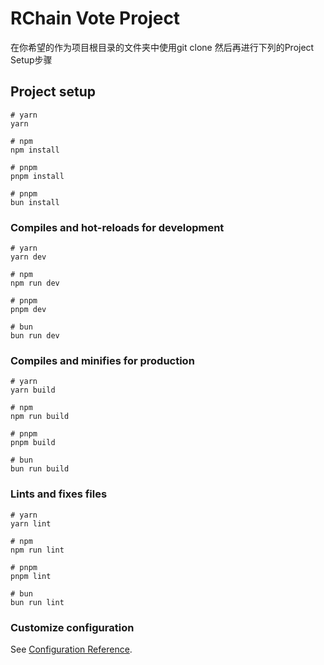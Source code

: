 # RChain Vote Project

在你希望的作为项目根目录的文件夹中使用git clone
然后再进行下列的Project Setup步骤

## Project setup

```
# yarn
yarn

# npm
npm install

# pnpm
pnpm install

# pnpm
bun install
```

### Compiles and hot-reloads for development

```
# yarn
yarn dev

# npm
npm run dev

# pnpm
pnpm dev

# bun
bun run dev
```

### Compiles and minifies for production

```
# yarn
yarn build

# npm
npm run build

# pnpm
pnpm build

# bun
bun run build
```

### Lints and fixes files

```
# yarn
yarn lint

# npm
npm run lint

# pnpm
pnpm lint

# bun
bun run lint
```

### Customize configuration

See [Configuration Reference](https://vitejs.dev/config/).
